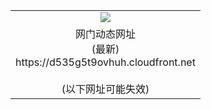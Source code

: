 ﻿<table>
  <tr></tr>
  <tr><td colspan=2 align=center><img src="https://d535g5t9ovhuh.cloudfront.net/Up/oGate.jpg" /></td></tr>
  <tr><td colspan=2 align=center>网门动态网址<br/>(最新)
<br>https://d535g5t9ovhuh.cloudfront.net
<br/><br/>(以下网址可能失效)
    </td>
  </tr>
</table>
